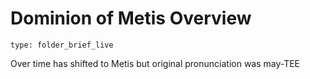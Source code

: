 # Dominion of Metis Overview
 
```ccard
type: folder_brief_live
```
 
Over time has shifted to Metis but original pronunciation was may-TEE